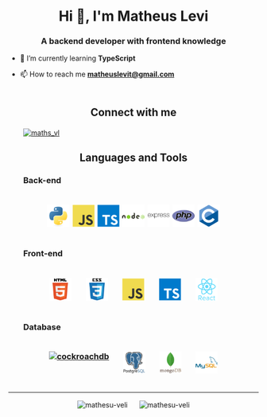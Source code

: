<h1 align="center">Hi 👋, I'm Matheus Levi</h1>
<h3 align="center">A backend developer with frontend knowledge</h3>

- 🌱 I’m currently learning **TypeScript**

- 📫 How to reach me **matheuslevit@gmail.com**

<h2 align="center" style="margin-top: 50px">Connect with me</h2>
<p align="left" style="margin-left: 30px">
<a href="https://instagram.com/maths_vl" target="blank"><img align="center" src="https://raw.githubusercontent.com/rahuldkjain/github-profile-readme-generator/master/src/images/icons/Social/instagram.svg" alt="maths_vl" height="35" width="35" /></a>
</p>

<h2 align="center">Languages and Tools</h2>

<h3 style="margin-left: 30px">Back-end</h3>
<h3 style="display: flex; justify-content: center">
    <p style="display: flex; justify-content: space-around; width: 70%">
        <a href="https://www.python.org" target="_blank" rel="noreferrer"> <img src="https://raw.githubusercontent.com/devicons/devicon/master/icons/python/python-original.svg" alt="python" width="45" height="45"/> </a>
        <a href="https://developer.mozilla.org/en-US/docs/Web/JavaScript" target="_blank" rel="noreferrer"> <img src="https://raw.githubusercontent.com/devicons/devicon/master/icons/javascript/javascript-original.svg" alt="javascript" width="45" height="45"/> </a>
        <a href="https://www.typescriptlang.org/" target="_blank" rel="noreferrer"> <img src="https://raw.githubusercontent.com/devicons/devicon/master/icons/typescript/typescript-original.svg" alt="typescript" width="45" height="45"/> </a>
        <a href="https://nodejs.org" target="_blank" rel="noreferrer"> <img src="https://raw.githubusercontent.com/devicons/devicon/master/icons/nodejs/nodejs-original-wordmark.svg" alt="nodejs" width="45" height="45"/> </a>
        <a href="https://expressjs.com" target="_blank" rel="noreferrer"> <img src="https://raw.githubusercontent.com/devicons/devicon/master/icons/express/express-original-wordmark.svg" alt="express" width="45" height="45"/> </a>
        <a href="https://www.php.net" target="_blank" rel="noreferrer"> <img src="https://raw.githubusercontent.com/devicons/devicon/master/icons/php/php-original.svg" alt="php" width="45" height="45"/> </a>
        <a href="https://www.cprogramming.com/" target="_blank" rel="noreferrer"> <img src="https://raw.githubusercontent.com/devicons/devicon/master/icons/c/c-original.svg" alt="c" width="45" height="45"/> </a>
    </p>
</h3>

<h3 style="margin-left: 30px">Front-end</h3>
<h3 style="display: flex; justify-content: center">
    <p style="display: flex; justify-content: space-around; width: 70%">
        <a href="https://www.w3.org/html/" target="_blank" rel="noreferrer"> <img src="https://raw.githubusercontent.com/devicons/devicon/master/icons/html5/html5-original-wordmark.svg" alt="html5" width="45" height="45"/> </a> 
        &nbsp;
        <a href="https://www.w3schools.com/css/" target="_blank" rel="noreferrer"> <img src="https://raw.githubusercontent.com/devicons/devicon/master/icons/css3/css3-original-wordmark.svg" alt="css3" width="45" height="45"/> </a>
        &nbsp;
        <a href="https://developer.mozilla.org/en-US/docs/Web/JavaScript" target="_blank" rel="noreferrer"> <img src="https://raw.githubusercontent.com/devicons/devicon/master/icons/javascript/javascript-original.svg" alt="javascript" width="45" height="45"/> </a>
        &nbsp;
        <a href="https://www.typescriptlang.org/" target="_blank" rel="noreferrer"> <img src="https://raw.githubusercontent.com/devicons/devicon/master/icons/typescript/typescript-original.svg" alt="typescript" width="45" height="45"/> </a>
        &nbsp;
         <a href="https://reactjs.org/" target="_blank" rel="noreferrer"> <img src="https://raw.githubusercontent.com/devicons/devicon/master/icons/react/react-original-wordmark.svg" alt="react" width="45" height="45"/> </a>
    </p>
</h3>

<h3 style="margin-left: 30px">Database</h3>
<h3 style="display: flex; justify-content: center">
    <p style="display: flex; justify-content: space-around; width: 70%">
        <a href="https://www.cockroachlabs.com/product/cockroachdb/" target="_blank" rel="noreferrer"> <img src="https://cdn.worldvectorlogo.com/logos/cockroachdb.svg" alt="cockroachdb" width="45" height="45"/> </a>
        &nbsp;
         <a href="https://www.postgresql.org" target="_blank" rel="noreferrer"> <img src="https://raw.githubusercontent.com/devicons/devicon/master/icons/postgresql/postgresql-original-wordmark.svg" alt="postgresql" width="45" height="45"/> </a>
         &nbsp;
          <a href="https://www.mongodb.com/" target="_blank" rel="noreferrer"> <img src="https://raw.githubusercontent.com/devicons/devicon/master/icons/mongodb/mongodb-original-wordmark.svg" alt="mongodb" width="45" height="45"/> </a> 
          &nbsp;
          <a href="https://www.mysql.com/" target="_blank" rel="noreferrer"> <img src="https://raw.githubusercontent.com/devicons/devicon/master/icons/mysql/mysql-original-wordmark.svg" alt="mysql" width="45" height="45"/> </a>
    </p>
</h3>

<hr>

<p align="center"><img align="center" src="https://github-readme-stats.vercel.app/api/top-langs?username=mathesu-veli&show_icons=true&count_private=true&layout=compact&theme=radical&locale=pt-br" alt="mathesu-veli" /> &nbsp;&nbsp;&nbsp;&nbsp; <img align="center" src="https://github-readme-streak-stats.herokuapp.com/?user=mathesu-veli&theme=radical&count_private=true" alt="mathesu-veli" /></p>
